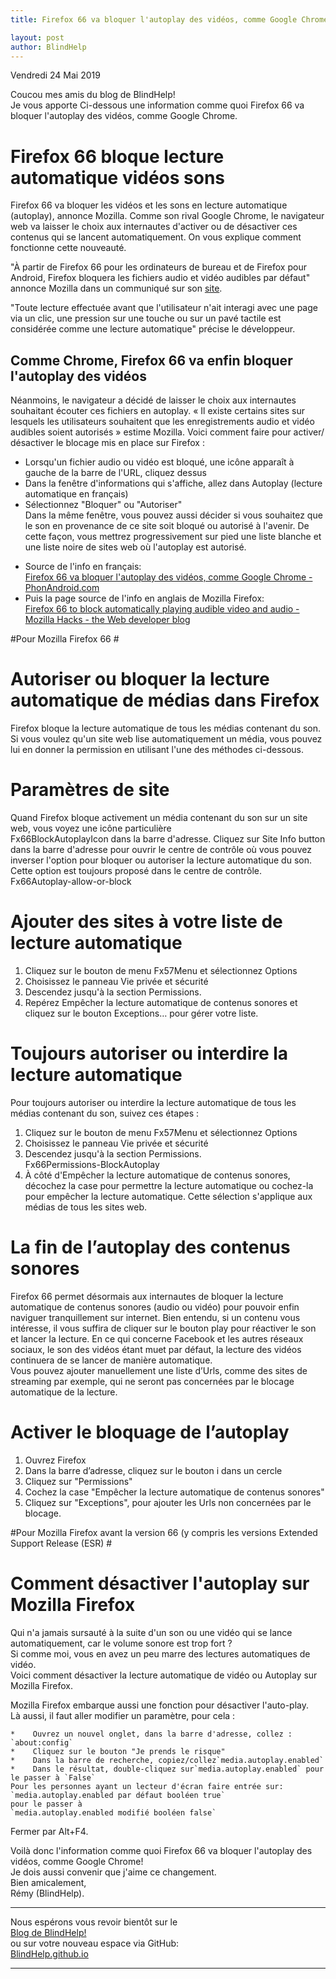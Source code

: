 ```yaml
---
title: Firefox 66 va bloquer l'autoplay des vidéos, comme Google Chrome

layout: post
author: BlindHelp
---
```


<footer>Vendredi 24 Mai 2019</footer>


Coucou mes amis du blog de BlindHelp!               
Je vous apporte  Ci-dessous une information   comme quoi Firefox 66 va bloquer l'autoplay des vidéos, comme Google Chrome.

# Firefox 66 bloque lecture automatique vidéos sons #

Firefox 66 va bloquer les vidéos et les sons en lecture automatique (autoplay), annonce Mozilla. Comme son rival Google Chrome, le navigateur web va laisser le choix aux internautes d'activer ou de désactiver ces contenus qui se lancent automatiquement. On vous explique comment fonctionne cette nouveauté.    

"À partir de Firefox 66 pour les ordinateurs de bureau et de Firefox pour Android, Firefox bloquera les fichiers audio et vidéo audibles par défaut" annonce Mozilla dans un communiqué sur son [site](https://hacks.mozilla.org/2019/02/firefox-66-to-block-automatically-playing-audible-video-and-audio/).    

 "Toute lecture effectuée avant que l'utilisateur n'ait interagi avec une page via un clic, une pression sur une touche ou sur un pavé tactile est considérée comme une lecture automatique" précise le développeur.    

## Comme Chrome, Firefox 66 va enfin bloquer l'autoplay des vidéos ##

Néanmoins, le navigateur a décidé de laisser le choix aux internautes souhaitant écouter ces fichiers en autoplay. « Il existe certains sites sur lesquels les utilisateurs souhaitent que les enregistrements audio et vidéo audibles soient autorisés » estime Mozilla. Voici comment faire pour activer/ désactiver le blocage mis en place sur Firefox :    

* Lorsqu'un fichier audio ou vidéo est bloqué, une icône apparaît à gauche de la barre de l'URL, cliquez dessus    
* Dans la fenêtre d'informations qui s'affiche, allez dans Autoplay (lecture automatique en français)    
* Sélectionnez "Bloquer" ou "Autoriser"    
Dans la même fenêtre, vous pouvez aussi décider si vous souhaitez que le son en provenance de ce site soit bloqué ou autorisé à l'avenir. De cette façon, vous mettrez progressivement sur pied une liste blanche et une liste noire de sites web où l'autoplay est autorisé.    

- Source de l'info en français:    
[Firefox 66 va bloquer l'autoplay des vidéos, comme Google Chrome - PhonAndroid.com](https://www.phonandroid.com/firefox-66-va-bloquer-les-videos-en-lecture-automatique-avec-son-comme-google-chrome.html)    
- Puis la page source de l'info en anglais de Mozilla Firefox:    
[Firefox 66 to block automatically playing audible video and audio - Mozilla Hacks - the Web developer blog](https://hacks.mozilla.org/2019/02/firefox-66-to-block-automatically-playing-audible-video-and-audio/)    

#Pour Mozilla Firefox 66 #

# Autoriser ou bloquer la lecture automatique de médias dans Firefox #

Firefox bloque la lecture automatique de tous les médias contenant du son. Si vous voulez qu'un site web lise automatiquement un média, vous pouvez lui en donner la permission en utilisant l'une des méthodes ci-dessous.    

# Paramètres de site #

Quand Firefox bloque activement un média contenant du son sur un site web, vous voyez une icône particulière    
Fx66BlockAutoplayIcon dans la barre d'adresse. Cliquez sur Site Info button dans la barre d'adresse pour ouvrir le centre de contrôle où vous pouvez inverser l'option pour bloquer ou autoriser la lecture automatique du son. Cette option est toujours proposé dans le centre de contrôle.    
Fx66Autoplay-allow-or-block    

# Ajouter des sites à votre liste de lecture automatique #

1. Cliquez sur le bouton de menu Fx57Menu et sélectionnez Options    
2. Choisissez le panneau Vie privée et sécurité    
3. Descendez jusqu'à la section Permissions.    
4. Repérez Empêcher la lecture automatique de contenus sonores et cliquez sur le bouton Exceptions… pour gérer votre liste.    

# Toujours autoriser ou interdire la lecture automatique #

Pour toujours autoriser ou interdire la lecture automatique de tous les médias contenant du son, suivez ces étapes :    

1. Cliquez sur le bouton de menu Fx57Menu et sélectionnez Options    
2. Choisissez le panneau Vie privée et sécurité    
3. Descendez jusqu'à la section Permissions.    
Fx66Permissions-BlockAutoplay    
4. À côté d'Empêcher la lecture automatique de contenus sonores, décochez la case pour permettre la lecture automatique ou cochez-la pour empêcher la lecture automatique. Cette sélection s'applique aux médias de tous les sites web.    

# La fin de l’autoplay des contenus sonores #

Firefox 66 permet désormais aux internautes de bloquer la lecture automatique de contenus sonores (audio ou vidéo) pour pouvoir enfin naviguer tranquillement sur internet. Bien entendu, si un contenu vous intéresse, il vous suffira de cliquer sur le bouton play pour réactiver le son et lancer la lecture. En ce qui concerne Facebook et les autres réseaux sociaux, le son des vidéos étant muet par défaut, la lecture des vidéos continuera de se lancer de manière automatique.    
Vous pouvez ajouter manuellement une liste d’Urls, comme des sites de streaming par exemple, qui ne seront pas concernées par le blocage automatique de la lecture.    

# Activer le bloquage de l’autoplay #

1. Ouvrez Firefox
2. Dans la barre d’adresse, cliquez sur le bouton i dans un cercle
3. Cliquez sur "Permissions"
4. Cochez la case "Empêcher la lecture automatique de contenus sonores"
5. Cliquez sur "Exceptions", pour ajouter les Urls non concernées par le blocage.

#Pour Mozilla Firefox avant la version 66 (y compris  les versions Extended Support Release (ESR) #

# Comment désactiver l'autoplay sur Mozilla Firefox #

Qui n'a jamais sursauté à la suite d'un son ou une vidéo qui se lance automatiquement, car le volume sonore est trop fort ?    
Si comme moi, vous en avez un peu marre des lectures automatiques de vidéo.    
Voici comment désactiver la lecture automatique de vidéo ou Autoplay sur Mozilla Firefox.    

Mozilla Firefox embarque aussi une fonction pour désactiver l'auto-play.    
Là aussi, il faut aller modifier un paramètre, pour cela :    

	*	 Ouvrez un nouvel onglet, dans la barre d'adresse, collez : `about:config`    
	*	 Cliquez sur le bouton "Je prends le risque"    
	*	 Dans la barre de recherche, copiez/collez`media.autoplay.enabled`    
	*	 Dans le résultat, double-cliquez sur`media.autoplay.enabled` pour le passer à `False`    
	Pour les personnes ayant un lecteur d'écran faire entrée sur:    
	`media.autoplay.enabled par défaut booléen true`    
	pour le passer à    
	`media.autoplay.enabled modifié booléen false`    
Fermer par Alt+F4.      

Voilà donc l'information comme quoi Firefox 66 va bloquer l'autoplay des vidéos, comme Google Chrome!                 
Je dois aussi convenir que j'aime ce changement.    
Bien amicalement,              
Rémy (BlindHelp).

---

Nous espérons vous revoir bientôt sur le      
[Blog de BlindHelp!](http://blindhelp.blogspot.fr/)                    
ou sur  votre nouveau espace via GitHub:                     
[BlindHelp.github.io](https://blindhelp.github.io)                    

---